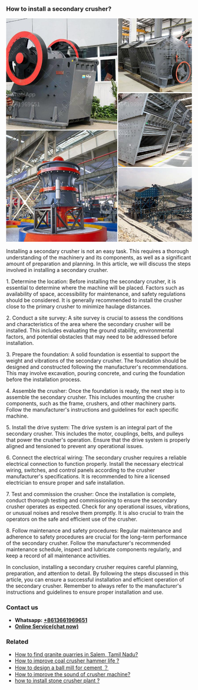 <h3>How to install a secondary crusher?</h3><img src='1701745298.jpg' alt=''><p>Installing a secondary crusher is not an easy task. This requires a thorough understanding of the machinery and its components, as well as a significant amount of preparation and planning. In this article, we will discuss the steps involved in installing a secondary crusher.</p><p>1. Determine the location: Before installing the secondary crusher, it is essential to determine where the machine will be placed. Factors such as availability of space, accessibility for maintenance, and safety regulations should be considered. It is generally recommended to install the crusher close to the primary crusher to minimize haulage distances.</p><p>2. Conduct a site survey: A site survey is crucial to assess the conditions and characteristics of the area where the secondary crusher will be installed. This includes evaluating the ground stability, environmental factors, and potential obstacles that may need to be addressed before installation.</p><p>3. Prepare the foundation: A solid foundation is essential to support the weight and vibrations of the secondary crusher. The foundation should be designed and constructed following the manufacturer's recommendations. This may involve excavation, pouring concrete, and curing the foundation before the installation process.</p><p>4. Assemble the crusher: Once the foundation is ready, the next step is to assemble the secondary crusher. This includes mounting the crusher components, such as the frame, crushers, and other machinery parts. Follow the manufacturer's instructions and guidelines for each specific machine.</p><p>5. Install the drive system: The drive system is an integral part of the secondary crusher. This includes the motor, couplings, belts, and pulleys that power the crusher's operation. Ensure that the drive system is properly aligned and tensioned to prevent any operational issues.</p><p>6. Connect the electrical wiring: The secondary crusher requires a reliable electrical connection to function properly. Install the necessary electrical wiring, switches, and control panels according to the crusher manufacturer's specifications. It is recommended to hire a licensed electrician to ensure proper and safe installation.</p><p>7. Test and commission the crusher: Once the installation is complete, conduct thorough testing and commissioning to ensure the secondary crusher operates as expected. Check for any operational issues, vibrations, or unusual noises and resolve them promptly. It is also crucial to train the operators on the safe and efficient use of the crusher.</p><p>8. Follow maintenance and safety procedures: Regular maintenance and adherence to safety procedures are crucial for the long-term performance of the secondary crusher. Follow the manufacturer's recommended maintenance schedule, inspect and lubricate components regularly, and keep a record of all maintenance activities.</p><p>In conclusion, installing a secondary crusher requires careful planning, preparation, and attention to detail. By following the steps discussed in this article, you can ensure a successful installation and efficient operation of the secondary crusher. Remember to always refer to the manufacturer's instructions and guidelines to ensure proper installation and use.</p><h3>Contact us</h3><ul><li><strong>Whatsapp:&nbsp;<a href="https://wa.me/8613661969651">+8613661969651</a></strong></li><li><a href="https://swt.shibang-china.com/?git&amp;zhl&amp;How to install a secondary crusher"><strong>Online Service(chat now)</strong></a></li></ul><h3>Related</h3><ul><li><a href='How to find granite quarries in Salem Tamil Nadu.md'>How to find granite quarries in Salem, Tamil Nadu?</a></li><li><a href='How to improve coal crusher hammer life .md'>How to improve coal crusher hammer life ?</a></li><li><a href='How to design a ball mill for cement ？.md'>How to design a ball mill for cement ？</a></li><li><a href='How to improve the sound of crusher machine.md'>How to improve the sound of crusher machine?</a></li><li><a href='how to install stone crusher plant .md'>how to install stone crusher plant ?</a></li></ul>